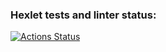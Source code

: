 ### Hexlet tests and linter status:
[![Actions Status](https://github.com/EfimovArtem/java-project-lvl1/workflows/hexlet-check/badge.svg)](https://github.com/EfimovArtem/java-project-lvl1/actions)